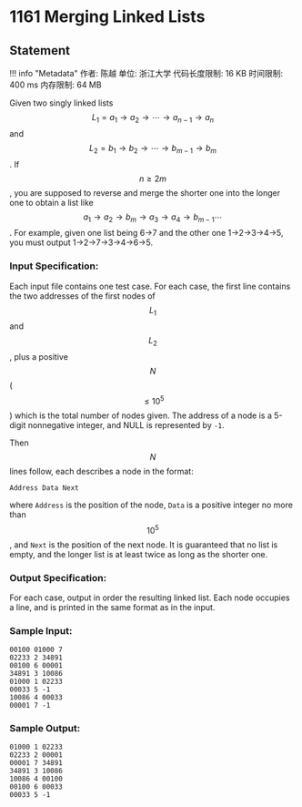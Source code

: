 
# 1161 Merging Linked Lists

## Statement

!!! info "Metadata"
    作者: 陈越
    单位: 浙江大学
    代码长度限制: 16 KB
    时间限制: 400 ms
    内存限制: 64 MB

Given two singly linked lists $$L_1 = a_1 \to a_2\to \cdots \to a_{n-1}\to a_n$$ and $$L_2 = b_1 \to b_2\to \cdots \to b_{m-1}\to b_m$$.  If $$n\ge 2m$$, you are supposed to reverse and merge the shorter one into the longer one to obtain a list like $$a_1 \to a_2 \to b_{m} \to a_3 \to a_4 \to b_{m-1}\cdots $$. For example, given one list being 6→7 and the other one 1→2→3→4→5, you must output 1→2→7→3→4→6→5.

### Input Specification:

Each input file contains one test case. For each case, the first line contains the two addresses of the first nodes of $$L_1$$ and $$L_2$$, plus a positive $$N$$ ($$\le 10^5$$) which is the total number of nodes given. The address of a node is a 5-digit nonnegative integer, and NULL is represented by `-1`.

Then $$N$$ lines follow, each describes a node in the format:
```
Address Data Next
```
where `Address` is the position of the node, `Data` is a positive integer no more than $$10^5$$, and `Next` is the position of the next node. It is guaranteed that no list is empty, and the longer list is at least twice as long as the shorter one.

### Output Specification:

For each case, output in order the resulting linked list. Each node occupies a line, and is printed in the same format as in the input.

### Sample Input:
```plaintext
00100 01000 7
02233 2 34891
00100 6 00001
34891 3 10086
01000 1 02233
00033 5 -1
10086 4 00033
00001 7 -1
```

### Sample Output:
```plaintext
01000 1 02233
02233 2 00001
00001 7 34891
34891 3 10086
10086 4 00100
00100 6 00033
00033 5 -1
```


